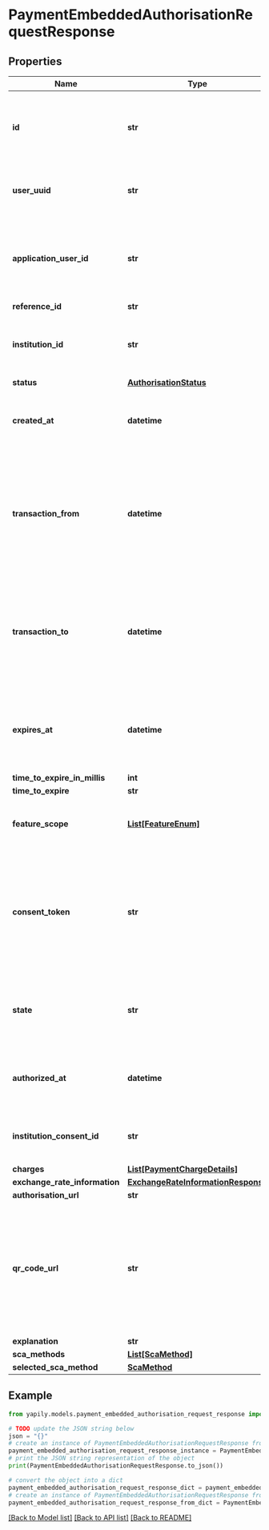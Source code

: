 # PaymentEmbeddedAuthorisationRequestResponse


## Properties

Name | Type | Description | Notes
------------ | ------------- | ------------- | -------------
**id** | **str** | Unique identifier for the embedded payment authorisation request. | [optional] 
**user_uuid** | **str** | The &#x60;User&#x60; that the authorisation request was created for. | [optional] 
**application_user_id** | **str** | The user-friendly reference to the &#x60;User&#x60; that the authorisation request was created for. | [optional] 
**reference_id** | **str** |  | [optional] 
**institution_id** | **str** | The  &#x60;Institution&#x60; the authorisation request was sent to. | [optional] 
**status** | [**AuthorisationStatus**](AuthorisationStatus.md) |  | [optional] 
**created_at** | **datetime** | Date and time the embedded payment authorisation was created. | [optional] 
**transaction_from** | **datetime** | When performing a transaction query using the consent, this is the earliest date of transaction records that can be retrieved. | [optional] 
**transaction_to** | **datetime** | When performing a transaction query using the consent, this is the latest date of transaction records that can be retrieved. | [optional] 
**expires_at** | **datetime** | Date and time the authorisation expires. Re-authorisation is needed to retain access. | [optional] 
**time_to_expire_in_millis** | **int** |  | [optional] 
**time_to_expire** | **str** |  | [optional] 
**feature_scope** | [**List[FeatureEnum]**](FeatureEnum.md) | The set of features the consent provides access to. | [optional] 
**consent_token** | **str** | Represents the authorisation to gain access to the requested features. Required to make a payment request. | [optional] 
**state** | **str** | Correlation ID used with the &#x60;Institution&#x60; during the authorisation process. | [optional] 
**authorized_at** | **datetime** | Date and time the request was authorised by the &#x60;Institution&#x60;. | [optional] 
**institution_consent_id** | **str** | Identification of the consent at the &#x60;Institution&#x60;. | [optional] 
**charges** | [**List[PaymentChargeDetails]**](PaymentChargeDetails.md) |  | [optional] 
**exchange_rate_information** | [**ExchangeRateInformationResponse**](ExchangeRateInformationResponse.md) |  | [optional] 
**authorisation_url** | **str** |  | [optional] 
**qr_code_url** | **str** | The URL link for the QR code that may be scanned via a mobile device to make an authorisation redirect to the bank (authURL encoded). | [optional] 
**explanation** | **str** |  | [optional] 
**sca_methods** | [**List[ScaMethod]**](ScaMethod.md) |  | [optional] 
**selected_sca_method** | [**ScaMethod**](ScaMethod.md) |  | [optional] 

## Example

```python
from yapily.models.payment_embedded_authorisation_request_response import PaymentEmbeddedAuthorisationRequestResponse

# TODO update the JSON string below
json = "{}"
# create an instance of PaymentEmbeddedAuthorisationRequestResponse from a JSON string
payment_embedded_authorisation_request_response_instance = PaymentEmbeddedAuthorisationRequestResponse.from_json(json)
# print the JSON string representation of the object
print(PaymentEmbeddedAuthorisationRequestResponse.to_json())

# convert the object into a dict
payment_embedded_authorisation_request_response_dict = payment_embedded_authorisation_request_response_instance.to_dict()
# create an instance of PaymentEmbeddedAuthorisationRequestResponse from a dict
payment_embedded_authorisation_request_response_from_dict = PaymentEmbeddedAuthorisationRequestResponse.from_dict(payment_embedded_authorisation_request_response_dict)
```
[[Back to Model list]](../README.md#documentation-for-models) [[Back to API list]](../README.md#documentation-for-api-endpoints) [[Back to README]](../README.md)


